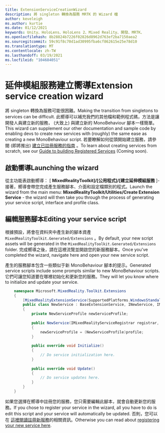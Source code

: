 ```yaml
---
title: ExtensionServiceCreationWizard
description: 將 singleton 轉換為服務 MRTK 的 Wizard 檔
author: keveleigh
ms.author: kurtie
ms.date: 01/12/2021
keywords: Unity、HoloLens、HoloLens 2、Mixed Reality、開發、MRTK、
ms.openlocfilehash: 8b28824b7226f02826d8962d763ef2ba7150aea2
ms.sourcegitcommit: 59c91f8c70d1ad30995fba6cf862615e25e78d10
ms.translationtype: MT
ms.contentlocale: zh-TW
ms.lasthandoff: 03/19/2021
ms.locfileid: "104684051"
---
```

# <a name="extension-service-creation-wizard"></a><span data-ttu-id="28b0e-104">延伸模組服務建立嚮導</span><span class="sxs-lookup"><span data-stu-id="28b0e-104">Extension service creation wizard</span></span>

<span data-ttu-id="28b0e-105">將 singleton 轉換為服務可能很困難。</span><span class="sxs-lookup"><span data-stu-id="28b0e-105">Making the transition from singletons to services can be difficult.</span></span> <span data-ttu-id="28b0e-106">此嚮導可以補充我們的其他檔和範例程式碼，方法是讓開發人員建立新的服務， (大致上) 與建立新的 MonoBehaviour 腳本一樣簡單。</span><span class="sxs-lookup"><span data-stu-id="28b0e-106">This wizard can supplement our other documentation and sample code by enabling devs to create new services with (roughly) the same ease as creating a new MonoBehaviour script.</span></span> <span data-ttu-id="28b0e-107">若要瞭解如何從頭開始建立服務，請參閱 (即將推出) [建立已註冊服務的指南](../../configuration/MixedRealityConfigurationGuide.md) 。</span><span class="sxs-lookup"><span data-stu-id="28b0e-107">To learn about creating services from scratch, see our [Guide to building Registered Services](../../configuration/MixedRealityConfigurationGuide.md) (Coming soon).</span></span>

## <a name="launching-the-wizard"></a><span data-ttu-id="28b0e-108">啟動嚮導</span><span class="sxs-lookup"><span data-stu-id="28b0e-108">Launching the wizard</span></span>

<span data-ttu-id="28b0e-109">從主功能表啟動嚮導： [ **MixedRealityToolkit]/[公用程式]/[建立延伸模組服務** ]-接著，嚮導會帶您完成產生服務腳本、介面和設定檔類別的程式。</span><span class="sxs-lookup"><span data-stu-id="28b0e-109">Launch the wizard from the main menu: **MixedRealityToolkit/Utilities/Create Extension Service** - the wizard will then take you through the process of generating your service script, interface and profile class.</span></span>

## <a name="editing-your-service-script"></a><span data-ttu-id="28b0e-110">編輯服務腳本</span><span class="sxs-lookup"><span data-stu-id="28b0e-110">Editing your service script</span></span>

<span data-ttu-id="28b0e-111">根據預設，將會在資料夾中產生新的腳本資產 `MixedRealityToolkit.Generated/Extensions` 。</span><span class="sxs-lookup"><span data-stu-id="28b0e-111">By default, your new script assets will be generated in the `MixedRealityToolkit.Generated/Extensions` folder.</span></span> <span data-ttu-id="28b0e-112">完成嚮導之後，請在這裡流覽並開啟您的新服務腳本。</span><span class="sxs-lookup"><span data-stu-id="28b0e-112">Once you've completed the wizard, navigate here and open your new service script.</span></span>

<span data-ttu-id="28b0e-113">產生的服務腳本包含一些類似于新 MonoBehaviour 腳本的提示。</span><span class="sxs-lookup"><span data-stu-id="28b0e-113">Generated service scripts include some prompts similar to new MonoBehaviour scripts.</span></span> <span data-ttu-id="28b0e-114">它們可讓您知道要在哪裡初始化和更新您的服務。</span><span class="sxs-lookup"><span data-stu-id="28b0e-114">They will let you know where to initialize and update your service.</span></span>

```csharp
    namespace Microsoft.MixedReality.Toolkit.Extensions
    {
        [MixedRealityExtensionService(SupportedPlatforms.WindowsStandalone|SupportedPlatforms.MacStandalone|SupportedPlatforms.LinuxStandalone|SupportedPlatforms.WindowsUniversal)]
        public class NewService : BaseExtensionService, INewService, IMixedRealityExtensionService
        {
            private NewServiceProfile newServiceProfile;
    
            public NewService(IMixedRealityServiceRegistrar registrar,  string name,  uint priority,  BaseMixedRealityProfile profile) : base(registrar, name, priority, profile) 
            {
                newServiceProfile = (NewServiceProfile)profile;
            }
    
            public override void Initialize()
            {
                // Do service initialization here.
            }
    
            public override void Update()
            {
                // Do service updates here.
            }
        }
    }
```

<span data-ttu-id="28b0e-115">如果您選擇在嚮導中註冊您的服務，您只需要編輯此腳本，就會自動更新您的服務。</span><span class="sxs-lookup"><span data-stu-id="28b0e-115">If you chose to register your service in the wizard, all you have to do is edit this script and your service will automatically be updated.</span></span> <span data-ttu-id="28b0e-116">否則，您可以在 [這裡閱讀註冊新服務](../../configuration/MixedRealityConfigurationGuide.md)的相關資訊。</span><span class="sxs-lookup"><span data-stu-id="28b0e-116">Otherwise you can read about [registering your new service here](../../configuration/MixedRealityConfigurationGuide.md).</span></span>
